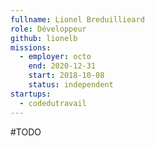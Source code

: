 ```yaml
---
fullname: Lionel Breduillieard
role: Développeur
github: lionelb 
missions:
  - employer: octo
    end: 2020-12-31
    start: 2018-10-08
    status: independent
startups:
  - codedutravail
---
```


#TODO
